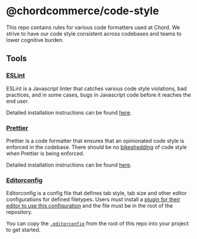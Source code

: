 # @chordcommerce/code-style

This repo contains rules for various code formatters used at Chord. We strive to have our code style consistent across
codebases and teams to lower cognitive burden.

## Tools

### [ESLint](https://eslint.org/)

ESLint is a Javascript linter that catches various code style violations, bad practices, and in some cases, bugs in
Javascript code before it reaches the end user.

Detailed installation instructions can be found [here](https://github.com/chordcommerce/code-style/tree/main/eslint-config).

### [Prettier](https://prettier.io/)

Prettier is a code formatter that ensures that an opinionated code style is enforced in the codebase. There should be no
[bikeshedding](https://en.wiktionary.org/wiki/bikeshedding) of code style when Prettier is being enforced.

Detailed installation instructions can be found [here](https://github.com/chordcommerce/code-style/tree/main/prettier).

### [Editorconfig](https://editorconfig.org/)

Editorconfig is a config file that defines tab style, tab size and other editor configurations for defined filetypes.
Users must install a [plugin for their editor to use this configuration](https://editorconfig.org/#download) and the
file must be in the root of the repository.

You can copy the [`.editorconfig`](https://github.com/chordcommerce/code-style/blob/main/.editorconfig) from the root of
this repo into your project to get started.
